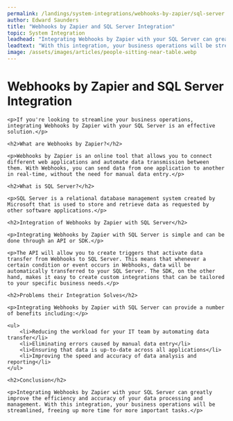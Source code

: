 ```yaml
---
permalink: /landings/system-integrations/webhooks-by-zapier/sql-server
author: Edward Saunders
title: "Webhooks by Zapier and SQL Server Integration"
topic: System Integration
leadhead: "Integrating Webhooks by Zapier with your SQL Server can greatly improve the efficiency and accuracy of your data processing and management"
leadtext: "With this integration, your business operations will be streamlined, freeing up more time for more important tasks."
image: /assets/images/articles/people-sitting-near-table.webp
---
```

<div class="arttext">	<h1>Webhooks by Zapier and SQL Server Integration</h1>

	<p>If you're looking to streamline your business operations, integrating Webhooks by Zapier with your SQL Server is an effective solution.</p>

	<h2>What are Webhooks by Zapier?</h2>

	<p>Webhooks by Zapier is an online tool that allows you to connect different web applications and automate data transmission between them. With Webhooks, you can send data from one application to another in real-time, without the need for manual data entry.</p>

	<h2>What is SQL Server?</h2>

	<p>SQL Server is a relational database management system created by Microsoft that is used to store and retrieve data as requested by other software applications.</p>

	<h2>Integration of Webhooks by Zapier with SQL Server</h2>

	<p>Integrating Webhooks by Zapier with SQL Server is simple and can be done through an API or SDK.</p>

	<p>The API will allow you to create triggers that activate data transfer from Webhooks to SQL Server. This means that whenever a certain condition or event occurs in Webhooks, data will be automatically transferred to your SQL Server. The SDK, on the other hand, makes it easy to create custom integrations that can be tailored to your specific business needs.</p>

	<h2>Problems their Integration Solves</h2>

	<p>Integrating Webhooks by Zapier with SQL Server can provide a number of benefits including:</p>

	<ul>
		<li>Reducing the workload for your IT team by automating data transfer</li>
		<li>Eliminating errors caused by manual data entry</li>
		<li>Ensuring that data is up-to-date across all applications</li>
		<li>Improving the speed and accuracy of data analysis and reporting</li>
	</ul>

	<h2>Conclusion</h2>

	<p>Integrating Webhooks by Zapier with your SQL Server can greatly improve the efficiency and accuracy of your data processing and management. With this integration, your business operations will be streamlined, freeing up more time for more important tasks.</p>

</div>